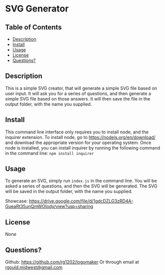 # SVG Generator

## Table of Contents
- [Description](#description)
- [Install](#install)
- [Usage](#usage)
- [License](#license)
- [Questions?](#questions?)

## Description
This is a simple SVG creator, that will generate a simple SVG file based on user input. It will ask you for a series of questions, and then generate a simple SVG file based on those answers. It will then save the file in the output folder, with the name you supplied.

## Install
This command line interface only requires you to install node, and the inquirer extension. To install node, go to https://nodejs.org/en/download/ and download the appropriate version for your operating system. Once node is installed, you can install inquirer by running the following command in the command line: `npm install inquirer`

## Usage
To generate an SVG, simply run `index.js` in the command line. You will be asked a series of questions, and then the SVG will be generated. The SVG will be saved in the output folder, with the name you supplied.

Showcase: https://drive.google.com/file/d/1gdcDZLG3zRD4A-GueaRt35unQmWOIody/view?usp=sharing

## License
None

## Questions?
Github: https://github.com/rg1202/logomaker
Or through email at rgould.midwest@gmail.com